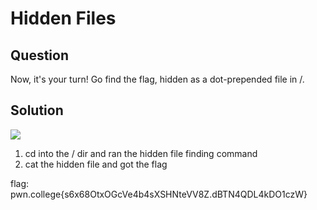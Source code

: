 # Hidden Files
## Question
Now, it's your turn! Go find the flag, hidden as a dot-prepended file in /.


## Solution
![](/images/8.jpg)
1. cd into the / dir and ran the hidden file finding command
2. cat the hidden file and got the flag

flag: pwn.college{s6x68OtxOGcVe4b4sXSHNteVV8Z.dBTN4QDL4kDO1czW}

